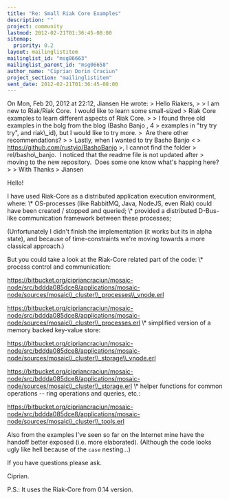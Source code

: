 ```yaml
---
title: "Re: Small Riak Core Examples"
description: ""
project: community
lastmod: 2012-02-21T01:36:45-08:00
sitemap:
  priority: 0.2
layout: mailinglistitem
mailinglist_id: "msg06663"
mailinglist_parent_id: "msg06658"
author_name: "Ciprian Dorin Craciun"
project_section: "mailinglistitem"
sent_date: 2012-02-21T01:36:45-08:00
---
```



On Mon, Feb 20, 2012 at 22:12, Jiansen He  wrote:
&gt; Hello Riakers,
&gt;
&gt; I am new to Riak/Riak Core.  I would like to learn some small-sized
&gt; Riak Core examples to learn different aspects of Riak Core.
&gt;
&gt; I found three old examples in the bolg from the blog (Basho Banjo , 4
&gt; examples in "try try try", and riak\\_id), but I would like to try more.
&gt;  Are there other recommendations?
&gt;
&gt; Lastly, when I wanted to try Basho Banjo &lt;
&gt; https://github.com/rustyio/BashoBanjo &gt;, I cannot find the folder
&gt; rel/basho\\_banjo.  I noticed that the readme file is not updated after
&gt; moving to the new repository.  Does some one know what's happing here?
&gt;
&gt; With Thanks
&gt; Jiansen


 Hello!

 I have used Riak-Core as a distributed application execution
environment, where:
 \\* OS-processes (like RabbitMQ, Java, NodeJS, even Riak) could have
been created / stopped and queried;
 \\* provided a distributed D-Bus-like communication framework
between these processes;

 (Unfortunately I didn't finish the implementation (it works but
its in alpha state), and because of time-constraints we're moving
towards a more classical approach.)

 But you could take a look at the Riak-Core related part of the code:
 \\* process control and communication:
 
https://bitbucket.org/cipriancraciun/mosaic-node/src/bddda085dce8/applications/mosaic-node/sources/mosaic\\_cluster\\_processes\\_vnode.erl
 
https://bitbucket.org/cipriancraciun/mosaic-node/src/bddda085dce8/applications/mosaic-node/sources/mosaic\\_cluster\\_processes.erl
 \\* simplified version of a memory backed key-value store:
 
https://bitbucket.org/cipriancraciun/mosaic-node/src/bddda085dce8/applications/mosaic-node/sources/mosaic\\_cluster\\_storage\\_vnode.erl
 
https://bitbucket.org/cipriancraciun/mosaic-node/src/bddda085dce8/applications/mosaic-node/sources/mosaic\\_cluster\\_storage.erl
 \\* helper functions for common operations -- ring operations and
queries, etc.:
 
https://bitbucket.org/cipriancraciun/mosaic-node/src/bddda085dce8/applications/mosaic-node/sources/mosaic\\_cluster\\_tools.erl

 Also from the examples I've seen so far on the Internet mine have
the handoff better exposed (i.e. more elaborated). (Although the code
looks ugly like hell because of the `case` nesting...)

 If you have questions please ask.

 Ciprian.

 P.S.: It uses the Riak-Core from 0.14 version.

